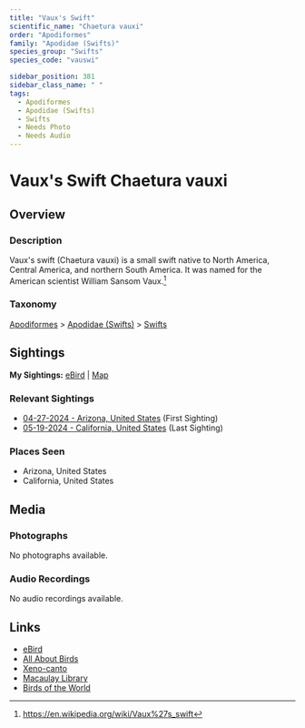 ```yaml
---
title: "Vaux's Swift"
scientific_name: "Chaetura vauxi"
order: "Apodiformes"
family: "Apodidae (Swifts)"
species_group: "Swifts"
species_code: "vauswi"

sidebar_position: 381
sidebar_class_name: " "
tags: 
  - Apodiformes
  - Apodidae (Swifts)
  - Swifts
  - Needs Photo
  - Needs Audio
---
```


# Vaux's Swift <span className='sci_name'>Chaetura vauxi</span>

## Overview

### Description
Vaux's swift (Chaetura vauxi) is a small swift native to North America, Central America, and northern South America. It was named for the American scientist William Sansom Vaux.[^1]

[^1]: https://en.wikipedia.org/wiki/Vaux%27s_swift

### Taxonomy
[Apodiformes](/tags/apodiformes) > [Apodidae (Swifts)](/tags/apodidae-swifts) > [Swifts](/tags/swifts)


## Sightings

**My Sightings:** [eBird](https://ebird.org/lifelist?r=world&time=life&spp=vauswi) | [Map](/map?species_code=vauswi)

### Relevant Sightings

* [04-27-2024 - Arizona, United States](https://ebird.org/checklist/S170652033) (First Sighting)
* [05-19-2024 - California, United States](https://ebird.org/checklist/S177365407) (Last Sighting)

### Places Seen

* Arizona, United States
* California, United States



## Media
### Photographs
No photographs available.

### Audio Recordings
No audio recordings available.

## Links
* [eBird](https://ebird.org/species/vauswi) 
* [All About Birds](https://www.allaboutbirds.org/guide/vauswi) 
* [Xeno-canto](https://www.xeno-canto.org/species/chaetura-vauxi) 
* [Macaulay Library](https://search.macaulaylibrary.org/catalog?taxonCode=vauswi&sort=rating_rank_desc)
* [Birds of the World](https://birdsoftheworld.org/bow/species/vauswi)
